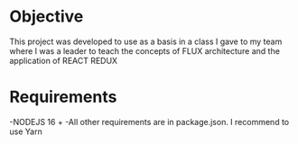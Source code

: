 # Objective
This project was developed to use as a basis in a class I gave to my team where I was a leader to teach the concepts of FLUX architecture and the application of REACT REDUX 

# Requirements
-NODEJS 16 +
-All other requirements are in package.json. I recommend to use Yarn
